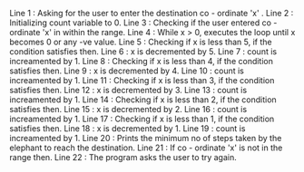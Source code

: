 Line 1 : Asking for the user to enter the destination co - ordinate 'x' .
Line 2 : Initializing count variable to 0.
Line 3 : Checking if the user entered co - ordinate 'x' in within the range.
Line 4 : While x > 0, executes the loop until x becomes 0 or any -ve value.
Line 5 : Checking if x is less than 5, if the condition satisfies then.
Line 6 : x is decremented by 5.
Line 7 : count is increamented by 1.
Line 8 : Checking if x is less than 4, if the condition satisfies then.
Line 9 : x is decremented by 4.
Line 10 : count is increamented by 1.
Line 11 : Checking if x is less than 3, if the condition satisfies then.
Line 12 : x is decremented by 3.
Line 13 : count is increamented by 1.
Line 14 : Checking if x is less than 2, if the condition satisfies then.
Line 15 : x is decremented by 2.
Line 16 : count is increamented by 1.
Line 17 : Checking if x is less than 1, if the condition satisfies then.
Line 18 : x is decremented by 1.
Line 19 : count is increamented by 1.
Line 20 : Prints the minimum no of steps taken by the elephant to reach the destination.
Line 21 : If co - ordinate 'x' is not in the range then.
Line 22 : The program asks the user to try again.
